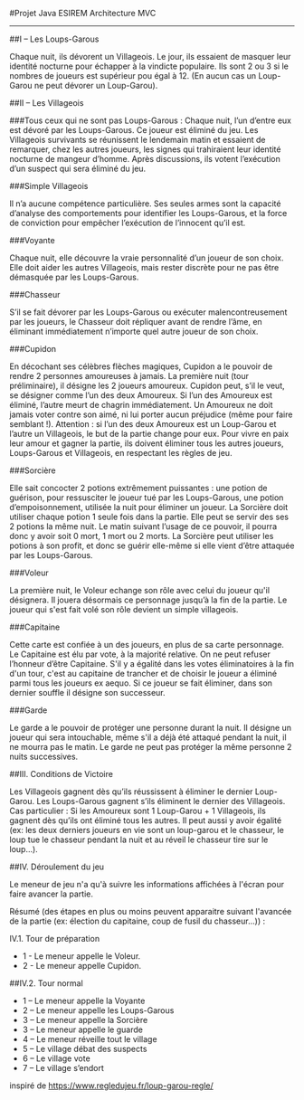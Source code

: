 #Projet Java ESIREM
Architecture MVC

***

##I – Les Loups-Garous

Chaque nuit, ils dévorent un Villageois.
Le jour, ils essaient de masquer leur identité nocturne pour échapper à la vindicte populaire.
Ils sont 2 ou 3 si le nombres de joueurs est supérieur pou égal à 12.
(En aucun cas un Loup-Garou ne peut dévorer un Loup-Garou).

##II – Les Villageois

###Tous ceux qui ne sont pas Loups-Garous :
Chaque nuit, l’un d’entre eux est dévoré par les Loups-Garous. Ce joueur est éliminé du jeu.
Les Villageois survivants se réunissent le lendemain matin et essaient de remarquer, chez les autres joueurs, les signes qui trahiraient leur identité nocturne de mangeur d’homme.
Après discussions, ils votent l’exécution d’un suspect qui sera éliminé du jeu.


###Simple Villageois

Il n’a aucune compétence particulière.
Ses seules armes sont la capacité d’analyse des comportements pour identifier les Loups-Garous, et la force de conviction pour empêcher l’exécution de l’innocent qu’il est.


###Voyante

Chaque nuit, elle découvre la vraie personnalité d’un joueur de son choix.
Elle doit aider les autres Villageois, mais rester discrète pour ne pas être démasquée par les Loups-Garous.


###Chasseur

S’il se fait dévorer par les Loups-Garous ou exécuter malencontreusement par les joueurs, le Chasseur doit répliquer avant de rendre l’âme, en éliminant immédiatement n’importe quel autre joueur de son choix.


###Cupidon

En décochant ses célèbres flèches magiques, Cupidon a le pouvoir de rendre 2 personnes amoureuses à jamais.
La première nuit (tour préliminaire), il désigne les 2 joueurs amoureux. Cupidon peut, s’il le veut, se désigner comme l’un des deux Amoureux.
Si l’un des Amoureux est éliminé, l’autre meurt de chagrin immédiatement.
Un Amoureux ne doit jamais voter contre son aimé, ni lui porter aucun préjudice (même pour faire semblant !).
Attention : si l’un des deux Amoureux est un Loup-Garou et l’autre un Villageois, le but de la partie change pour eux.
Pour vivre en paix leur amour et gagner la partie, ils doivent éliminer tous les autres joueurs, Loups-Garous et Villageois, en respectant les règles de jeu.


###Sorcière

Elle sait concocter 2 potions extrêmement puissantes :
une potion de guérison, pour ressusciter le joueur tué par les Loups-Garous, une potion d’empoisonnement, utilisée la nuit pour éliminer un joueur.
La Sorcière doit utiliser chaque potion 1 seule fois dans la partie. Elle peut se servir des ses 2 potions la même nuit.
Le matin suivant l’usage de ce pouvoir, il pourra donc y avoir soit 0 mort, 1 mort ou 2 morts.
La Sorcière peut utiliser les potions à son profit, et donc se guérir elle-même si elle vient d’être attaquée par les Loups-Garous.


###Voleur

La première nuit, le Voleur echange son rôle avec celui du joueur qu'il désignera.
Il jouera désormais ce personnage jusqu’à la fin de la partie.
Le joueur qui s'est fait volé son rôle devient un simple villageois.


###Capitaine

Cette carte est confiée à un des joueurs, en plus de sa carte personnage.
Le Capitaine est élu par vote, à la majorité relative. On ne peut refuser l’honneur d’être Capitaine.
S'il y a égalité dans les votes éliminatoires à la fin d'un tour, c'est au capitaine de trancher et de choisir le joueur a éliminé parmi tous les joueurs ex aequo. Si ce joueur se fait éliminer, dans son dernier souffle il désigne son successeur.

###Garde

Le garde a le pouvoir de protéger une personne durant la nuit. Il désigne un joueur qui sera intouchable, même s'il a déjà été attaqué pendant la nuit, il ne mourra pas le matin. 
Le garde ne peut pas protéger la même personne 2 nuits successives.


##III. Conditions de Victoire

Les Villageois gagnent dès qu’ils réussissent à éliminer le dernier Loup-Garou.
Les Loups-Garous gagnent s’ils éliminent le dernier des Villageois.
Cas particulier : Si les Amoureux sont 1 Loup-Garou + 1 Villageois, ils gagnent dès qu’ils ont éliminé tous les autres.
Il peut aussi y avoir égalité (ex: les deux derniers joueurs en vie sont un loup-garou et le chasseur, le loup tue le chasseur pendant la nuit et au réveil le chasseur tire sur le loup...).

##IV. Déroulement du jeu

Le meneur de jeu n'a qu'à suivre les informations affichées à l'écran pour faire avancer la partie.

Résumé (des étapes en plus ou moins peuvent apparaitre suivant l'avancée de la partie (ex: élection du capitaine, coup de fusil du chasseur...)) :

IV.1. Tour de préparation

- 1 - Le meneur appelle le Voleur.
- 2 - Le meneur appelle Cupidon.

##IV.2. Tour normal

- 1 – Le meneur appelle la Voyante
- 2 – Le meneur appelle les Loups-Garous
- 3 – Le meneur appelle la Sorcière
- 3 – Le meneur appelle le guarde
- 4 – Le meneur réveille tout le village
- 5 – Le village débat des suspects
- 6 – Le village vote
- 7 – Le village s’endort

inspiré de https://www.regledujeu.fr/loup-garou-regle/
